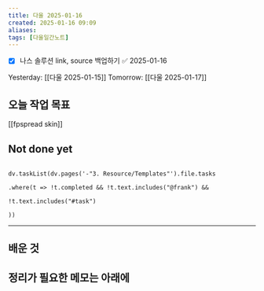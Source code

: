 ```yaml
---
title: 다울 2025-01-16
created: 2025-01-16 09:09
aliases: 
tags: [다울일간노트]
---
```

- [x] 나스 솔루션 link, source 백업하기 ✅ 2025-01-16

Yesterday: [[다울 2025-01-15]] 
Tomorrow: [[다울 2025-01-17]] 




## 오늘 작업 목표

[[fpspread skin]]


## Not done yet

```dataviewjs

dv.taskList(dv.pages('-"3. Resource/Templates"').file.tasks

.where(t => !t.completed && !t.text.includes("@frank") &&

!t.text.includes("#task")

))

```

---

## 배운 것




## 정리가 필요한 메모는 아래에




